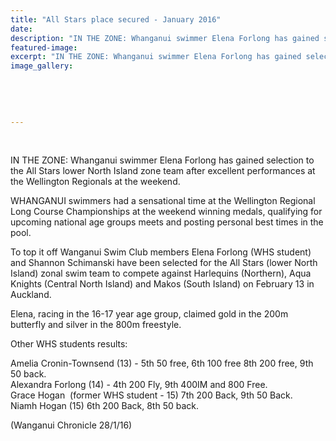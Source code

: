 ```yaml
---
title: "All Stars place secured - January 2016"
date: 
description: "IN THE ZONE: Whanganui swimmer Elena Forlong has gained selection to the All Stars lower North Island zone team after excellent performances at the Wellington Regionals at the weekend."
featured-image: 
excerpt: "IN THE ZONE: Whanganui swimmer Elena Forlong has gained selection to the All Stars lower North Island zone team after excellent performances at the Wellington Regionals at the weekend."
image_gallery:
	
	
	
	
	
---
```


<p>&nbsp;</p>
<p><span><span>IN THE ZONE: Whanganui swimmer Elena Forlong has gained selection to the All Stars lower North Island zone team after excellent performances at the Wellington Regionals at the weekend.</span></span></p>
<p><span><span>WHANGANUI swimmers had a sensational time at the Wellington Regional Long Course Championships at the weekend winning medals, qualifying for upcoming national age groups meets and posting personal best times in the pool.</span></span></p>
<p><span>To top it off Wanganui Swim Club members Elena Forlong (WHS student) and Shannon Schimanski have been selected for the All Stars (lower North Island) zonal swim team to compete against Harlequins (Northern), Aqua Knights (Central North Island) and Makos (South Island) on February 13 in Auckland.</span></p>
<p><span><span>Elena, racing in the 16-17 year age group, claimed gold in the 200m butterfly and silver in the 800m freestyle.</span></span></p>
<p><span><span>Other WHS students results:</span></span></p>
<p><span><span><span>Amelia Cronin-Townsend (13) - 5th 50 free, 6th 100 free 8th 200 free, 9th 50 back.<br /><span>Alexandra Forlong (14) - 4th 200 Fly, 9th 400IM and 800 Free.<br /><span>Grace Hogan <span>&nbsp;(</span>former WHS student - 15) 7th 200 Back, 9th 50 Back.<br /><span>Niamh Hogan (15) 6th 200 Back, 8th 50 back.</span></span></span></span></span></span></p>
<p><span><span><span>(Wanganui Chronicle 28/1/16)</span></span></span></p>


